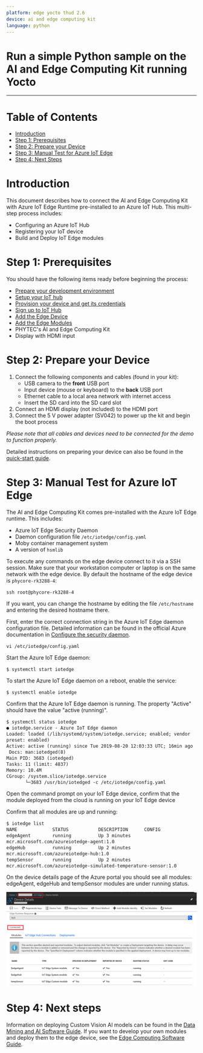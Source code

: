 ```yaml
---
platform: edge yocto thud 2.6
device: ai and edge computing kit
language: python
---
```


Run a simple Python sample on the AI and Edge Computing Kit running Yocto
===
---

# Table of Contents

-   [Introduction](#Introduction)
-   [Step 1: Prerequisites](#Prerequisites)
-   [Step 2: Prepare your Device](#PrepareDevice)
-   [Step 3: Manual Test for Azure IoT Edge](#Manual)
-   [Step 4: Next Steps](#NextSteps)

<a name="Introduction"></a>
# Introduction

This document describes how to connect the AI and Edge Computing Kit with Azure IoT Edge Runtime pre-installed to an Azure IoT Hub. This multi-step process includes:

-   Configuring an Azure IoT Hub
-   Registering your IoT device
-   Build and Deploy IoT Edge modules

<a name="Prerequisites"></a>
# Step 1: Prerequisites

You should have the following items ready before beginning the process:

-   [Prepare your development environment][setup-devbox-linux]
-   [Setup your IoT hub](https://account.windowsazure.com/signup?offer=ms-azr-0044p)
-   [Provision your device and get its credentials][lnk-manage-iot-hub]
-   [Sign up to IoT Hub](https://account.windowsazure.com/signup?offer=ms-azr-0044p)
-   [Add the Edge Device](https://docs.microsoft.com/en-us/azure/iot-edge/quickstart-linux)
-   [Add the Edge Modules](https://docs.microsoft.com/en-us/azure/iot-edge/quickstart-linux#deploy-a-module)
-   PHYTEC's AI and Edge Computing Kit
-   Display with HDMI input

<a name="PrepareDevice"></a>
# Step 2: Prepare your Device

1.  Connect the following components and cables (found in your kit):
    -   USB camera to the **front** USB port
    -   Input device (mouse or keyboard) to the **back** USB port
    -   Ethernet cable to a local area network with internet access
    -   Insert the SD card into the SD card slot
2.  Connect an HDMI display (not included) to the HDMI port
3.  Connect the 5 V power adapter (SV042) to power up the kit and begin the boot process

*Please note that all cables and devices need to be connected for the demo to function properly.*

Detailed instructions on preparing your device can also be found in the [quick-start guide](https://www.phytec.de/produkt/evaluierungskits/phycore-rk3288-data-ai-download/).

<a name="Manual"></a>
# Step 3: Manual Test for Azure IoT Edge

The AI and Edge Computing Kit comes pre-installed with the Azure IoT Edge runtime. This includes:

-   Azure IoT Edge Security Daemon
-   Daemon configuration file `/etc/iotedge/config.yaml`
-   Moby container management system
-   A version of `hsmlib`

To execute any commands on the edge device connect to it via a SSH session. Make sure that your workstation computer or laptop is on the same network with the edge device. By default the hostname of the edge device is `phycore-rk3288-4`:

    ssh root@phycore-rk3288-4

If you want, you can change the hostname by editing the file `/etc/hostname` and entering the desired hostname there.

First, enter the correct connection string in the Azure IoT Edge daemon configuration file. Detailed information can be found in the official Azure documentation in [Configure the security daemon](https://docs.microsoft.com/en-us/azure/iot-edge/how-to-install-iot-edge-linux#configure-the-security-daemon).

    vi /etc/iotedge/config.yaml

Start the Azure IoT Edge daemon:

    $ systemctl start iotedge

To start the Azure IoT Edge daemon on a reboot, enable the service:

    $ systemctl enable iotedge

Confirm that the Azure IoT Edge daemon is running. The property "Active" should have the value "active (running)".


    $ systemctl status iotedge
    ● iotedge.service - Azure IoT Edge daemon
    Loaded: loaded (/lib/systemd/system/iotedge.service; enabled; vendor preset: enabled)
    Active: active (running) since Tue 2019-08-20 12:03:33 UTC; 16min ago
     Docs: man:iotedged(8)
    Main PID: 3683 (iotedged)
    Tasks: 11 (limit: 4837) 
    Memory: 10.4M
    CGroup: /system.slice/iotedge.service
           └─3683 /usr/bin/iotedged -c /etc/iotedge/config.yaml

Open the command prompt on your IoT Edge device, confirm that the module deployed from the cloud is running on your IoT Edge device

Confirm that all modules are up and running:

    $ iotedge list
    NAME             STATUS           DESCRIPTION      CONFIG
    edgeAgent        running          Up 3 minutes     mcr.microsoft.com/azureiotedge-agent:1.0
    edgeHub          running          Up 2 minutes     mcr.microsoft.com/azureiotedge-hub:1.0
    tempSensor       running          Up 2 minutes     mcr.microsoft.com/azureiotedge-simulated-temperature-sensor:1.0

On the device details page of the Azure portal you should see all modules: edgeAgent, edgeHub and tempSensor modules are under running status.

 ![](./media/ArtiGO/tempSensor.png)

<a name="NextSteps"></a>
# Step 4: Next steps

Information on deploying Custom Vision AI models can be found in the [Data Mining and AI Software Guide](https://www.phytec.de/documents/l-857ea0-data-mining-and-ai-software-guide/). If you want to develop your own modules and deploy them to the edge device, see the [Edge Computing Software Guide](https://www.phytec.de/documents/l-858ea0-edge-computing-software-guide/).

[setup-devbox-linux]: https://github.com/Azure/azure-iot-sdk-c/blob/master/doc/devbox_setup.md
[lnk-manage-iot-hub]: ../manage_iot_hub.md